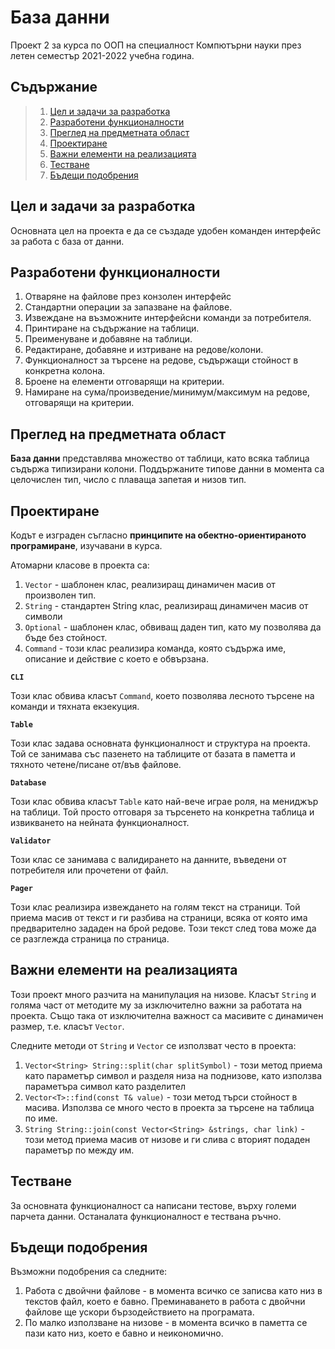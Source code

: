 # База данни

Проект 2 за курса по ООП на специалност Компютърни науки през летен семестър 2021-2022 учебна година.

## Съдържание

> 1. [Цел и задачи за разработка](#цел-и-задачи-за-разработка)
> 2. [Разработени функционалности](#разработени-функционалности)
> 3. [Преглед на предметната област](#преглед-на-предметната-област)
> 4. [Проектиране](#проектиране)
> 5. [Важни елементи на реализацията](#важни-елементи-на-реализацията)
> 6. [Тестване](#тестване)
> 7. [Бъдещи подобрения](#бъдещи-подобрения)

## Цел и задачи за разработка

Основната цел на проекта е да се създаде удобен команден интерфейс за работа с база от данни.

## Разработени функционалности

1. Отваряне на файлове през конзолен интерфейс
2. Стандартни операции за запазване на файлове.
3. Извеждане на възможните интерфейсни команди за потребителя.
4. Принтиране на съдържание на таблици.
5. Преименуване и добавяне на таблици.
6. Редактиране, добавяне и изтриване на редове/колони.
7. Функционалност за търсене на редове, съдържащи стойност в конкретна колона.
8. Броене на елементи отговарящи на критерии.
9. Намиране на сума/произведение/минимум/максимум на редове, отговарящи на критерии.

## Преглед на предметната област

**База данни** представлява множество от таблици, като всяка таблица съдържа типизирани колони. Поддържаните типове данни в момента са целочислен тип, число с плаваща запетая и низов тип.

## Проектиране

Кодът е изграден съгласно **принципите на обектно-ориентираното програмиране**, изучавани в курса.

Атомарни класове в проекта са:

1. `Vector` - шаблонен клас, реализиращ динамичен масив от произволен тип.
2. `String` - стандартен String клас, реализиращ динамичен масив от символи
3. `Optional` - шаблонен клас, обвиващ даден тип, като му позволява да бъде без стойност.
4. `Command` - този клас реализира команда, която съдържа име, описание и действие с което е обвързана.

**`CLI`**

Този клас обвива класът `Command`, което позволява лесното търсене на команди и тяхната екзекуция.

**`Table`**

Този клас задава основната функционалност и структура на проекта. Той се занимава със пазенето на таблиците от базата в паметта и тяхното четене/писане от/във файлове.

**`Database`**

Този клас обвива класът `Table` като най-вече играе роля, на мениджър на таблици. Той просто отговаря за търсенето на конкретна таблица и извикването на нейната функционалност.

**`Validator`**

Този клас се занимава с валидирането на данните, въведени от потребителя или прочетени от файл.

**`Pager`**

Този клас реализира извеждането на голям текст на страници. Той приема масив от текст и ги разбива на страници, всяка от която има предварително зададен на брой редове. Този текст след това може да се разглежда страница по страница.

## Важни елементи на реализацията

Този проект много разчита на манипулация на низове. Класът `String` и голяма част от методите му за изключително важни за работата на проекта. Също така от изключителна важност са масивите с динамичен размер, т.е. класът `Vector`.

Следните методи от `String` и `Vector` се използват често в проекта:

1. `Vector<String> String::split(char splitSymbol)` - този метод приема като параметър символ и разделя низа на поднизове, като използва параметъра символ като разделител
2. `Vector<T>::find(const T& value)` - този метод търси стойност в масива. Използва се много често в проекта за търсене на таблица по име.
3. `String String::join(const Vector<String> &strings, char link)` - този метод приема масив от низове и ги слива с вторият подаден параметър по между им.

## Тестване

За основната функционалност са написани тестове, върху големи парчета данни. Останалата функционалност е тествана ръчно.

## Бъдещи подобрения

Възможни подобрения са следните:

1. Работа с двойчни файлове - в момента всичко се записва като низ в текстов файл, което е бавно. Преминаването в работа с двойчни файлове ще ускори бързодействието на програмата.
2. По малко използване на низове - в момента всичко в паметта се пази като низ, което е бавно и неикономично.
